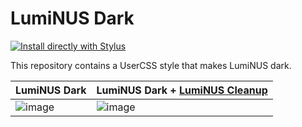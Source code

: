 # LumiNUS Dark

[![Install directly with Stylus](https://img.shields.io/badge/Install%20directly%20with-Stylus-00adad.svg)](https://raw.githubusercontent.com/jeffsieu/luminus-dark/master/luminus-dark.user.css)

This repository contains a UserCSS style that makes LumiNUS dark.


| LumiNUS Dark | LumiNUS Dark + [LumiNUS Cleanup](https://github.com/jeffsieu/luminus-cleanup) |
|---|---|
|![image](https://user-images.githubusercontent.com/8487294/97676353-7d6e5c80-1acb-11eb-87b6-f1fa48837b21.png)|![image](https://user-images.githubusercontent.com/8487294/97676330-721b3100-1acb-11eb-87a5-33b4a4c82ae8.png)|
